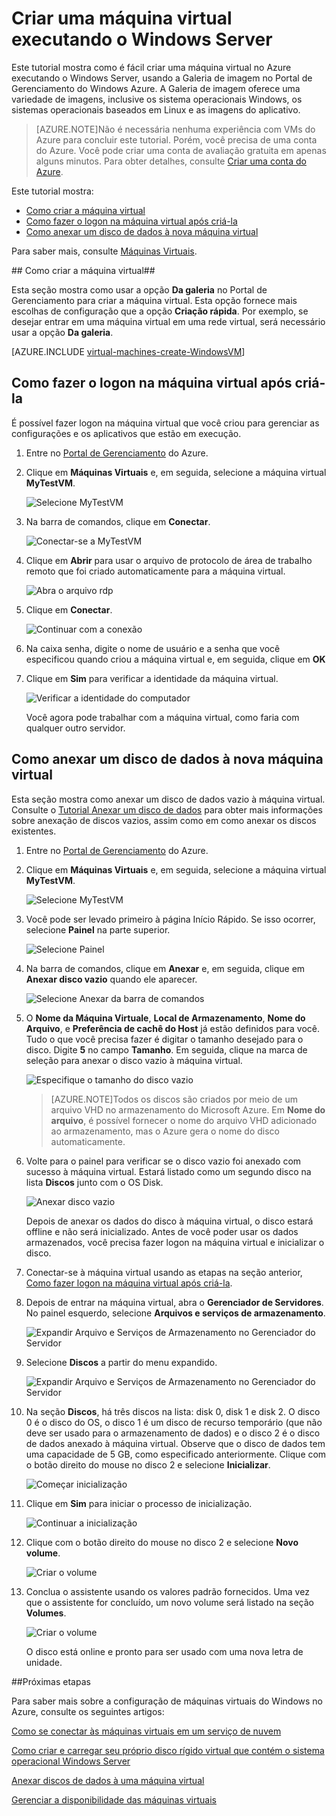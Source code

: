 <properties title="Create a Virtual Machine Running Windows Server" pageTitle="Como criar uma Máquina Virtual executando o Windows Server?" description="Descreve como criar uma máquina virtual do Windows, adicionar um disco de dados e fazer logon remotamente" metaKeywords="" services="virtual machines" solutions="" documentationCenter="" authors="kathydav" videoId="" scriptId="" />

# Criar uma máquina virtual executando o Windows Server #

Este tutorial mostra como é fácil criar uma máquina virtual no Azure executando o Windows Server, usando a Galeria de imagem no Portal de Gerenciamento do Windows Azure. A Galeria de imagem oferece uma variedade de imagens, inclusive os sistema operacionais Windows, os sistemas operacionais baseados em Linux e as imagens do aplicativo.

> [AZURE.NOTE]Não é necessária nenhuma experiência com VMs do Azure para concluir este tutorial. Porém, você precisa de uma conta do Azure. Você pode criar uma conta de avaliação gratuita em apenas alguns minutos. Para obter detalhes, consulte [Criar uma conta do Azure](http://www.windowsazure.com/develop/php/tutorials/create-a-windows-azure-account/).

Este tutorial mostra:

- [Como criar a máquina virtual](#createvirtualmachine)
- [Como fazer o logon na máquina virtual após criá-la](#logon)
- [Como anexar um disco de dados à nova máquina virtual](#attachdisk)

Para saber mais, consulte [Máquinas Virtuais](http://go.microsoft.com/fwlink/p/?LinkID=271224).


##<a id="createvirtualmachine"> </a>Como criar a máquina virtual##

Esta seção mostra como usar a opção **Da galeria** no Portal de Gerenciamento para criar a máquina virtual. Esta opção fornece mais escolhas de configuração que a opção **Criação rápida**. Por exemplo, se desejar entrar em uma máquina virtual em uma rede virtual, será necessário usar a opção **Da galeria**.

[AZURE.INCLUDE [virtual-machines-create-WindowsVM](../includes/virtual-machines-create-WindowsVM.md)]

## <a id="logon"> </a>Como fazer o logon na máquina virtual após criá-la ##

É possível fazer logon na máquina virtual que você criou para gerenciar as configurações e os aplicativos que estão em execução.

1. Entre no [Portal de Gerenciamento](http://manage.windowsazure.com) do Azure.

2. Clique em **Máquinas Virtuais** e, em seguida, selecione a máquina virtual **MyTestVM**.

	![Selecione MyTestVM](./media/CreateVirtualMachineWindowsTutorial/selectvm.png)

3. Na barra de comandos, clique em **Conectar**.

	![Conectar-se a MyTestVM](./media/CreateVirtualMachineWindowsTutorial/commandbarconnect.png)
	
4. Clique em **Abrir** para usar o arquivo de protocolo de área de trabalho remoto que foi criado automaticamente para a máquina virtual.

	![Abra o arquivo rdp](./media/CreateVirtualMachineWindowsTutorial/openrdp.png)
	
5. Clique em **Conectar**.

	![Continuar com a conexão](./media/CreateVirtualMachineWindowsTutorial/connectrdc.png)

6. Na caixa senha, digite o nome de usuário e a senha que você especificou quando criou a máquina virtual e, em seguida, clique em **OK**

7. Clique em **Sim** para verificar a identidade da máquina virtual.

	![Verificar a identidade do computador](./media/CreateVirtualMachineWindowsTutorial/certificate.png)

	Você agora pode trabalhar com a máquina virtual, como faria com qualquer outro servidor.

## <a id="attachdisk"> </a>Como anexar um disco de dados à nova máquina virtual ##

Esta seção mostra como anexar um disco de dados vazio à máquina virtual. Consulte o [Tutorial Anexar um disco de dados](../articles/storage-windows-attach-disk.md) para obter mais informações sobre anexação de discos vazios, assim como em como anexar os discos existentes.

1. Entre no [Portal de Gerenciamento](http://manage.windowsazure.com) do Azure.

2. Clique em **Máquinas Virtuais** e, em seguida, selecione a máquina virtual **MyTestVM**.

	![Selecione MyTestVM](./media/CreateVirtualMachineWindowsTutorial/selectvm.png)
	
3. Você pode ser levado primeiro à página Início Rápido. Se isso ocorrer, selecione **Painel** na parte superior.

	![Selecione Painel](./media/CreateVirtualMachineWindowsTutorial/dashboard.png)

4. Na barra de comandos, clique em **Anexar** e, em seguida, clique em **Anexar disco vazio** quando ele aparecer.

	![Selecione Anexar da barra de comandos](./media/CreateVirtualMachineWindowsTutorial/commandbarattach.png)

5. O **Nome da Máquina Virtuale**, **Local de Armazenamento**, **Nome do Arquivo**, e **Preferência de cachê do Host** já estão definidos para você. Tudo o que você precisa fazer é digitar o tamanho desejado para o disco. Digite **5** no campo **Tamanho**. Em seguida, clique na marca de seleção para anexar o disco vazio à máquina virtual.

	![Especifique o tamanho do disco vazio](./media/CreateVirtualMachineWindowsTutorial/emptydisksize.png)
	
	>[AZURE.NOTE]Todos os discos são criados por meio de um arquivo VHD no armazenamento do Microsoft Azure. Em **Nome do arquivo**, é possível fornecer o nome do arquivo VHD adicionado ao armazenamento, mas o Azure gera o nome do disco automaticamente.

6. Volte para o painel para verificar se o disco vazio foi anexado com sucesso à máquina virtual. Estará listado como um segundo disco na lista **Discos** junto com o OS Disk.

	![Anexar disco vazio](./media/CreateVirtualMachineWindowsTutorial/disklistwithdatadisk.png)

	Depois de anexar os dados do disco à máquina virtual, o disco estará offline e não será inicializado. Antes de você poder usar os dados armazenados, você precisa fazer logon na máquina virtual e inicializar o disco.

7. Conectar-se à máquina virtual usando as etapas na seção anterior, [Como fazer logon na máquina virtual após criá-la](#logon).

8. Depois de entrar na máquina virtual, abra o **Gerenciador de Servidores**. No painel esquerdo, selecione **Arquivos e serviços de armazenamento**.

	![Expandir Arquivo e Serviços de Armazenamento no Gerenciador do Servidor](./media/CreateVirtualMachineWindowsTutorial/fileandstorageservices.png)

9. Selecione **Discos** a partir do menu expandido.

	![Expandir Arquivo e Serviços de Armazenamento no Gerenciador do Servidor](./media/CreateVirtualMachineWindowsTutorial/selectdisks.png)
	
10. Na seção **Discos**, há três discos na lista: disk 0, disk 1 e disk 2. O disco 0 é o disco do OS, o disco 1 é um disco de recurso temporário \(que não deve ser usado para o armazenamento de dados\) e o disco 2 é o disco de dados anexado à máquina virtual. Observe que o disco de dados tem uma capacidade de 5 GB, como especificado anteriormente. Clique com o botão direito do mouse no disco 2 e selecione **Inicializar**.

	![Começar inicialização](./media/CreateVirtualMachineWindowsTutorial/initializedisk.png)

11. Clique em **Sim** para iniciar o processo de inicialização.

	![Continuar a inicialização](./media/CreateVirtualMachineWindowsTutorial/yesinitialize.png)

12. Clique com o botão direito do mouse no disco 2 e selecione **Novo volume**.

	![Criar o volume](./media/CreateVirtualMachineWindowsTutorial/initializediskvolume.png)

13. Conclua o assistente usando os valores padrão fornecidos. Uma vez que o assistente for concluído, um novo volume será listado na seção **Volumes**.

	![Criar o volume](./media/CreateVirtualMachineWindowsTutorial/newvolumecreated.png)

	O disco está online e pronto para ser usado com uma nova letra de unidade.
	
##Próximas etapas 

Para saber mais sobre a configuração de máquinas virtuais do Windows no Azure, consulte os seguintes artigos:

[Como se conectar às máquinas virtuais em um serviço de nuvem](../articles/cloud-services-connect-virtual-machine.md)

[Como criar e carregar seu próprio disco rígido virtual que contém o sistema operacional Windows Server](../articles/virtual-machines-create-upload-vhd-windows-server.md)

[Anexar discos de dados à uma máquina virtual](../articles/storage-windows-attach-disk.md)

[Gerenciar a disponibilidade das máquinas virtuais](../articles/manage-availability-virtual-machines.md)

[About virtual machines in Azure]: #virtualmachine
[How to create the virtual machine]: #custommachine
[How to log on to the virtual machine after you create it]: #logon
[How to attach a data disk to the new virtual machine]: #attachdisk
[How to set up communication with the virtual machine]: #endpoints



<!--HONumber=52-->
